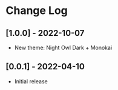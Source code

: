 # Change Log

## [1.0.0] - 2022-10-07

- New theme: Night Owl Dark + Monokai

## [0.0.1] - 2022-04-10

- Initial release
